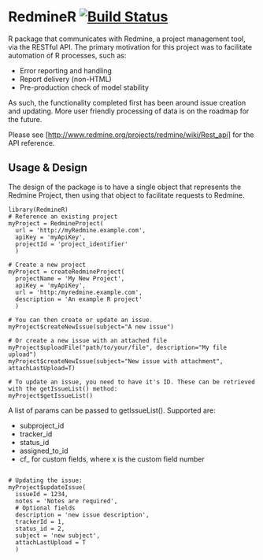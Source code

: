 RedmineR [![Build Status](https://travis-ci.org/adamedgley/RedmineR.svg?branch=master)](https://travis-ci.org/adamedgley/RedmineR)
========

R package that communicates with Redmine, a project management tool, via the RESTful API. The primary motivation for this project was to facilitate automation of R processes, such as:

* Error reporting and handling
* Report delivery (non-HTML)
* Pre-production check of model stability

As such, the functionality completed first has been around issue creation and updating. More user friendly processing of data is on the roadmap for the future.

Please see [http://www.redmine.org/projects/redmine/wiki/Rest_api] for the API reference.

Usage & Design
---------------

The design of the package is to have a single object that represents the Redmine Project, then using that object to facilitate requests to Redmine.

```Rscript
library(RedmineR)
# Reference an existing project
myProject = RedmineProject(
  url = 'http://myRedmine.example.com',
  apiKey = 'myApiKey',
  projectId = 'project_identifier'
  )

# Create a new project
myProject = createRedmineProject(
  projectName = 'My New Project',
  apiKey = 'myApiKey',
  url = 'http:/myredmine.example.com',
  description = 'An example R project'
  )

# You can then create or update an issue.
myProject$createNewIssue(subject="A new issue")

# Or create a new issue with an attached file
myProject$uploadFile("path/to/your/file", description="My file upload")
myProject$createNewIssue(subject="New issue with attachment", attachLastUpload=T)

# To update an issue, you need to have it's ID. These can be retrieved with the getIssueList() method:
myProject$getIssueList()

```

A list of params can be passed to getIssueList(). Supported are:
* subproject_id
* tracker_id
* status_id
* assigned_to_id
* cf_<x> for custom fields, where x is the custom field number

```Rscript

# Updating the issue:
myProject$updateIssue(
  issueId = 1234,
  notes = 'Notes are required',
  # Optional fields
  description = 'new issue description',
  trackerId = 1,
  status_id = 2,
  subject = 'new subject',
  attachLastUpload = T
  )
```

